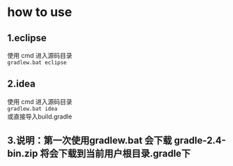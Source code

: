 # how to use

## 1.eclipse
   使用 cmd 进入源码目录   
  ```gradlew.bat eclipse```
  
## 2.idea
   使用 cmd 进入源码目录   
   ```gradlew.bat idea```   
   或直接导入build.gradle
   
## 3.说明：第一次使用gradlew.bat 会下载 gradle-2.4-bin.zip 将会下载到当前用户根目录.gradle下